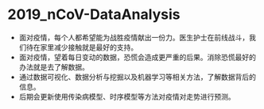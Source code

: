 # 2019_nCoV-DataAnalysis
- 面对疫情，每个人都希望能为战胜疫情献出一份力。医生护士在前线战斗，我们待在家里减少接触就是最好的支持。
- 面对疫情，望着每日变动的数据，恐慌会造成更严重的后果。消除恐慌最好的办法就是去了解数据。
- 通过数据可视化、数据分析与挖掘以及机器学习等相关方法，了解数据背后的信息。
- 后期会更新使用传染病模型、时序模型等方法对疫情对走势进行预测。
